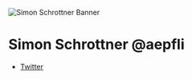 ![Simon Schrottner Banner](https://github.com/aepfli/aepfli.github.io/blob/main/banner.jpeg?raw=true)

# Simon Schrottner @aepfli

- [Twitter](https://twitter.com/aepfli)
